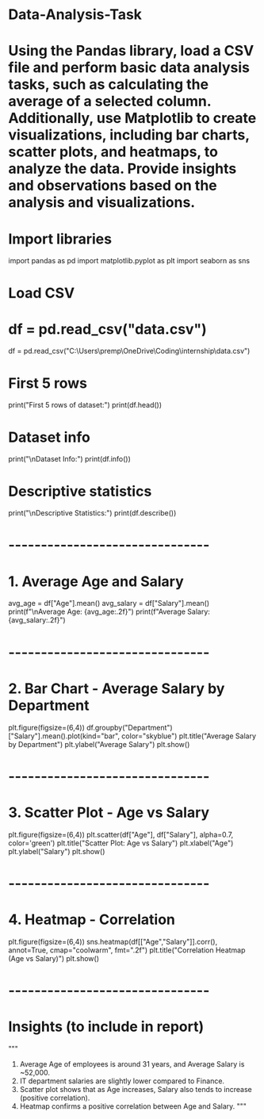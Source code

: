 # Data-Analysis-Task
# Using the Pandas library, load a CSV file and perform basic data analysis tasks, such as   calculating the average of a selected column. Additionally, use Matplotlib to create   visualizations, including bar charts, scatter plots, and heatmaps, to analyze the data. Provide   insights and observations based on the analysis and visualizations.
# Import libraries
import pandas as pd
import matplotlib.pyplot as plt
import seaborn as sns

# Load CSV
# df = pd.read_csv("data.csv")
df = pd.read_csv("C:\\Users\\premp\\OneDrive\\Coding\\internship\\data.csv")

# First 5 rows
print("First 5 rows of dataset:")
print(df.head())

# Dataset info
print("\nDataset Info:")
print(df.info())

# Descriptive statistics
print("\nDescriptive Statistics:")
print(df.describe())

# -------------------------------
# 1. Average Age and Salary
avg_age = df["Age"].mean()
avg_salary = df["Salary"].mean()
print(f"\nAverage Age: {avg_age:.2f}")
print(f"Average Salary: {avg_salary:.2f}")

# -------------------------------
# 2. Bar Chart - Average Salary by Department
plt.figure(figsize=(6,4))
df.groupby("Department")["Salary"].mean().plot(kind="bar", color="skyblue")
plt.title("Average Salary by Department")
plt.ylabel("Average Salary")
plt.show()

# -------------------------------
# 3. Scatter Plot - Age vs Salary
plt.figure(figsize=(6,4))
plt.scatter(df["Age"], df["Salary"], alpha=0.7, color='green')
plt.title("Scatter Plot: Age vs Salary")
plt.xlabel("Age")
plt.ylabel("Salary")
plt.show()

# -------------------------------
# 4. Heatmap - Correlation
plt.figure(figsize=(6,4))
sns.heatmap(df[["Age","Salary"]].corr(), annot=True, cmap="coolwarm", fmt=".2f")
plt.title("Correlation Heatmap (Age vs Salary)")
plt.show()

# -------------------------------
# Insights (to include in report)
"""
1. Average Age of employees is around 31 years, and Average Salary is ~52,000.
2. IT department salaries are slightly lower compared to Finance.
3. Scatter plot shows that as Age increases, Salary also tends to increase (positive correlation).
4. Heatmap confirms a positive correlation between Age and Salary.
"""

